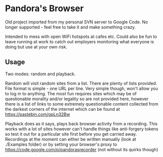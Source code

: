 # Pandora's Browser

Old project imported from my personal SVN server to Google Code. No longer supported - feel free to take it and make something crazy.

Intended to mess with open WiFi hotspots at cafes etc. Could also be fun to leave running at work to catch out employers monitoring what everyone is doing but use at your own risk.

## Usage

Two modes: random and playback.

Random will visit random sites from a list. There are plenty of lists provided. File format is simple - one URL per line. Very simple though, won't allow you to log in to anything.
The most fun requires sites which may be of questionable morality and/or legality so are not provided here, however there is a list of links to some extremely questionable content collected from the darkest corners
of the internet which can be found at https://pastebin.com/gpLn32Bw

Playback does as it says, plays back browser activity from a recording. This works with a lot of sites however can't handle things like anti-forgery tokens so test it out for a particular site first before you get carried away.
Recordings at the moment can either be written manually (look at ./Examples folder) or by setting your browser's proxy to https://code.google.com/p/pandorasrecorder (not without its quirks though)